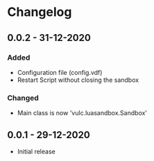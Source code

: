 # Changelog

## 0.0.2 - 31-12-2020
### Added
- Configuration file (config.vdf)
- Restart Script without closing the sandbox

### Changed
- Main class is now 'vulc.luasandbox.Sandbox'

## 0.0.1 - 29-12-2020
- Initial release
